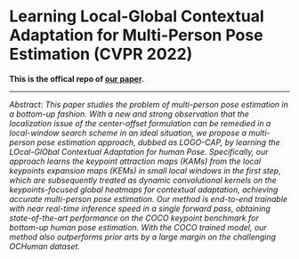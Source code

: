 # Learning Local-Global Contextual Adaptation for Multi-Person Pose Estimation (CVPR 2022)
**This is the offical repo of [our paper](https://arxiv.org/abs/2109.03622).** 

---
*Abstract*: *This paper studies the problem of multi-person pose estimation in a bottom-up fashion.
With a new and strong observation that the localization issue of the center-offset formulation can be remedied in a local-window search scheme in an ideal situation, we propose a multi-person pose estimation approach, dubbed as LOGO-CAP, by learning the LOcal-GlObal Contextual Adaptation for human Pose. Specifically, our approach learns the keypoint attraction maps (KAMs) from the local keypoints expansion maps (KEMs) in small local windows in the first step, which are subsequently treated as dynamic convolutional kernels on the keypoints-focused global heatmaps for contextual adaptation, achieving accurate multi-person pose estimation. Our method is end-to-end trainable with near real-time inference speed in a single forward pass, obtaining state-of-the-art performance on the COCO keypoint benchmark for bottom-up human pose estimation. With the COCO trained model, our method also outperforms prior arts by a large margin on the challenging OCHuman dataset.*

